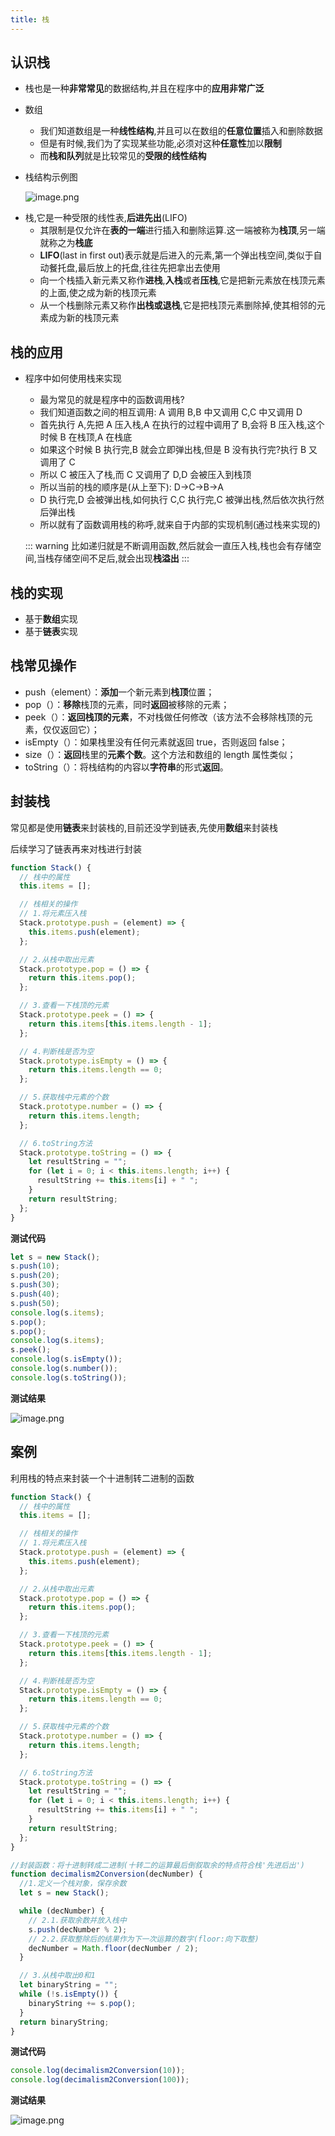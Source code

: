 ```yaml
---
title: 栈
---
```


## 认识栈

- 栈也是一种**非常常见**的数据结构,并且在程序中的**应用非常广泛**

- 数组

  - 我们知道数组是一种**线性结构**,并且可以在数组的**任意位置**插入和删除数据
  - 但是有时候,我们为了实现某些功能,必须对这种**任意性**加以**限制**
  - 而**栈和队列**就是比较常见的**受限的线性结构**

- 栈结构示例图

  ![image.png](https://gitee.com/ahuntsun/BlogImgs/raw/master/%E6%95%B0%E6%8D%AE%E7%BB%93%E6%9E%84%E4%B8%8E%E7%AE%97%E6%B3%95/%E6%A0%88/1.png)

* 栈,它是一种受限的线性表,**后进先出**(LIFO)
  - 其限制是仅允许在**表的一端**进行插入和删除运算.这一端被称为**栈顶**,另一端就称之为**栈底**
  - **LIFO**(last in first out)表示就是后进入的元素,第一个弹出栈空间,类似于自动餐托盘,最后放上的托盘,往往先把拿出去使用
  - 向一个栈插入新元素又称作**进栈**,**入栈**或者**压栈**,它是把新元素放在栈顶元素的上面,使之成为新的栈顶元素
  - 从一个栈删除元素又称作**出栈或退栈**,它是把栈顶元素删除掉,使其相邻的元素成为新的栈顶元素

## 栈的应用

- 程序中如何使用栈来实现

  - 最为常见的就是程序中的函数调用栈?
  - 我们知道函数之间的相互调用: A 调用 B,B 中又调用 C,C 中又调用 D
  - 首先执行 A,先把 A 压入栈,A 在执行的过程中调用了 B,会将 B 压入栈,这个时候 B 在栈顶,A 在栈底
  - 如果这个时候 B 执行完,B 就会立即弹出栈,但是 B 没有执行完?执行 B 又调用了 C
  - 所以 C 被压入了栈,而 C 又调用了 D,D 会被压入到栈顶
  - 所以当前的栈的顺序是(从上至下): D->C->B->A
  - D 执行完,D 会被弹出栈,如何执行 C,C 执行完,C 被弹出栈,然后依次执行然后弹出栈
  - 所以就有了函数调用栈的称呼,就来自于内部的实现机制(通过栈来实现的)

  ::: warning
  比如递归就是不断调用函数,然后就会一直压入栈,栈也会有存储空间,当栈存储空间不足后,就会出现**栈溢出**
  :::

## 栈的实现

- 基于**数组**实现
- 基于**链表**实现

## 栈常见操作

- push（element）：**添加**一个新元素到**栈顶**位置；
- pop（）：**移除**栈顶的元素，同时**返回**被移除的元素；
- peek（）：**返回栈顶的元素**，不对栈做任何修改（该方法不会移除栈顶的元素，仅仅返回它）；
- isEmpty（）：如果栈里没有任何元素就返回 true，否则返回 false；
- size（）：**返回**栈里的**元素个数**。这个方法和数组的 length 属性类似；
- toString（）：将栈结构的内容以**字符串**的形式**返回**。

## 封装栈

常见都是使用**链表**来封装栈的,目前还没学到链表,先使用**数组**来封装栈

后续学习了链表再来对栈进行封装

```js
function Stack() {
  // 栈中的属性
  this.items = [];

  // 栈相关的操作
  // 1.将元素压入栈
  Stack.prototype.push = (element) => {
    this.items.push(element);
  };

  // 2.从栈中取出元素
  Stack.prototype.pop = () => {
    return this.items.pop();
  };

  // 3.查看一下栈顶的元素
  Stack.prototype.peek = () => {
    return this.items[this.items.length - 1];
  };

  // 4.判断栈是否为空
  Stack.prototype.isEmpty = () => {
    return this.items.length == 0;
  };

  // 5.获取栈中元素的个数
  Stack.prototype.number = () => {
    return this.items.length;
  };

  // 6.toString方法
  Stack.prototype.toString = () => {
    let resultString = "";
    for (let i = 0; i < this.items.length; i++) {
      resultString += this.items[i] + " ";
    }
    return resultString;
  };
}
```

**测试代码**

```js
let s = new Stack();
s.push(10);
s.push(20);
s.push(30);
s.push(40);
s.push(50);
console.log(s.items);
s.pop();
s.pop();
console.log(s.items);
s.peek();
console.log(s.isEmpty());
console.log(s.number());
console.log(s.toString());
```

**测试结果**

![image.png](https://p9-juejin.byteimg.com/tos-cn-i-k3u1fbpfcp/63b9662808f3491db5b749155f9407d6~tplv-k3u1fbpfcp-watermark.image)

## 案例

利用栈的特点来封装一个十进制转二进制的函数

```js
function Stack() {
  // 栈中的属性
  this.items = [];

  // 栈相关的操作
  // 1.将元素压入栈
  Stack.prototype.push = (element) => {
    this.items.push(element);
  };

  // 2.从栈中取出元素
  Stack.prototype.pop = () => {
    return this.items.pop();
  };

  // 3.查看一下栈顶的元素
  Stack.prototype.peek = () => {
    return this.items[this.items.length - 1];
  };

  // 4.判断栈是否为空
  Stack.prototype.isEmpty = () => {
    return this.items.length == 0;
  };

  // 5.获取栈中元素的个数
  Stack.prototype.number = () => {
    return this.items.length;
  };

  // 6.toString方法
  Stack.prototype.toString = () => {
    let resultString = "";
    for (let i = 0; i < this.items.length; i++) {
      resultString += this.items[i] + " ";
    }
    return resultString;
  };
}

//封装函数：将十进制转成二进制(十转二的运算最后倒叙取余的特点符合栈'先进后出')
function decimalism2Conversion(decNumber) {
  //1.定义一个栈对象，保存余数
  let s = new Stack();

  while (decNumber) {
    // 2.1.获取余数并放入栈中
    s.push(decNumber % 2);
    // 2.2.获取整除后的结果作为下一次运算的数字(floor:向下取整)
    decNumber = Math.floor(decNumber / 2);
  }

  // 3.从栈中取出0和1
  let binaryString = "";
  while (!s.isEmpty()) {
    binaryString += s.pop();
  }
  return binaryString;
}
```

**测试代码**

```js
console.log(decimalism2Conversion(10));
console.log(decimalism2Conversion(100));
```

**测试结果**

![image.png](https://p9-juejin.byteimg.com/tos-cn-i-k3u1fbpfcp/7aea56dfdf9a4a7d9cc63917b5d3c4ff~tplv-k3u1fbpfcp-watermark.image)
